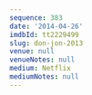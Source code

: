```yaml
---
sequence: 383
date: '2014-04-26'
imdbId: tt2229499
slug: don-jon-2013
venue: null
venueNotes: null
medium: Netflix
mediumNotes: null
---
```


